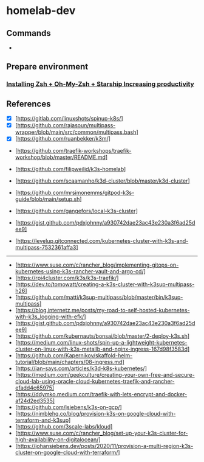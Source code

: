 # homelab-dev

## Commands

- 

## Prepare environment 

### [Installing Zsh + Oh-My-Zsh + Starship Increasing productivity](https://guinuxbr.com/en/posts/zsh+oh-my-zsh+starship/)

## References

- [X] [https://gitlab.com/linuxshots/spinup-k8s/]
- [X] [https://github.com/rajasoun/multipass-wrapper/blob/main/src/common/multipass.bash]
- [X] [https://github.com/ruanbekker/k3m/]
- [https://github.com/traefik-workshops/traefik-workshop/blob/master/README.md]
- [https://github.com/filipweilid/k3s-homelab]
- [https://github.com/scaamanho/k3d-cluster/blob/master/k3d-cluster]
- [https://github.com/mrsimonemms/gitpod-k3s-guide/blob/main/setup.sh]

- [https://github.com/gangefors/local-k3s-cluster]
- [https://gist.github.com/pdxjohnny/a930742dae23ac43e230a3f6ad25dee9]
- [https://levelup.gitconnected.com/kubernetes-cluster-with-k3s-and-multipass-7532361affa3]
- -------------
- [https://www.suse.com/c/rancher_blog/implementing-gitops-on-kubernetes-using-k3s-rancher-vault-and-argo-cd/]
- [https://rpi4cluster.com/k3s/k3s-traefik/]
- [https://dev.to/tomowatt/creating-a-k3s-cluster-with-k3sup-multipass-h26]
- [https://github.com/matti/k3sup-multipass/blob/master/bin/k3sup-multipass]
- [https://blog.internetz.me/posts/my-road-to-self-hosted-kubernetes-with-k3s_logging-with-efk/]
- [https://gist.github.com/pdxjohnny/a930742dae23ac43e230a3f6ad25dee9]
- [https://github.com/kubernauts/bonsai/blob/master/2-deploy-k3s.sh]
- [https://medium.com/linux-shots/spin-up-a-lightweight-kubernetes-cluster-on-linux-with-k3s-metallb-and-nginx-ingress-167d98f3583d]
- [https://github.com/Kapernikov/skaffold-helm-tutorial/blob/main/chapters/08-ingress.md]
- [https://ian-says.com/articles/k3d-k8s-kubernetes/]
- [https://medium.com/geekculture/creating-your-own-free-and-secure-cloud-lab-using-oracle-cloud-kubernetes-traefik-and-rancher-efadd4c65975]
- [https://ddymko.medium.com/traefik-with-lets-encrypt-and-docker-af24d2ed3535]
- [https://github.com/jsiebens/k3s-on-gcp/]
- [https://nimblehq.co/blog/provision-k3s-on-google-cloud-with-terraform-and-k3sup]
- [https://github.com/3scale-labs/kloud]
- [https://www.suse.com/c/rancher_blog/set-up-your-k3s-cluster-for-high-availability-on-digitalocean/]
- [https://johansiebens.dev/posts/2020/11/provision-a-multi-region-k3s-cluster-on-google-cloud-with-terraform/]

